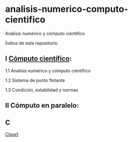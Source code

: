# analisis-numerico-computo-cientifico

  Análisis numérico y cómputo científico 

Índice de este repositorio

## I [Cómputo científico](https://www.dropbox.com/sh/2o888m9v7i3ngsf/AACRxfa8bIl-LMBl7Jtb-y72a?dl=0):

1.1 Analisis numérico y cómputo científico

1.2 Sistema de punto flotante

1.3 Condición, estabilidad y normas

## II Cómputo en paralelo:


## C

[Clase1](C/Clases/Clase1.md)